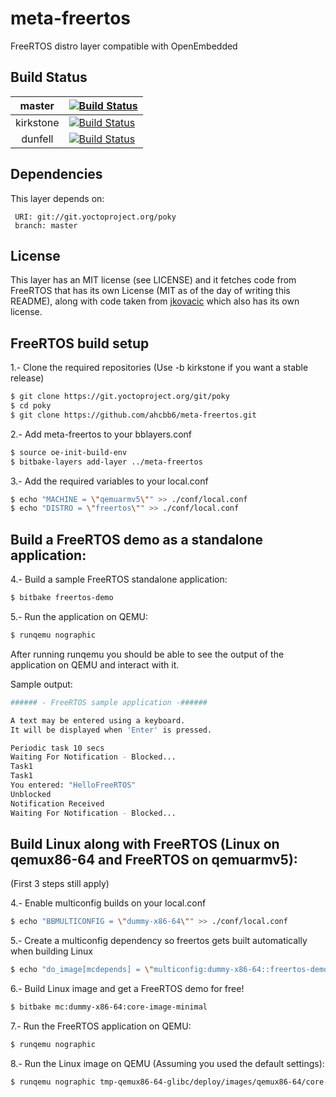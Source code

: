 # meta-freertos
FreeRTOS distro layer compatible with OpenEmbedded

## Build Status

| master  | [![Build Status][masterbadge]][masterpipeline]   |
|:-------:|--------------------------------------------------|
| kirkstone | [![Build Status][kirkstonebadge]][kirkstonepipeline] |
| dunfell | [![Build Status][dunfellbadge]][dunfellpipeline] |


[masterbadge]: https://dev.azure.com/ahcbb6/meta-freertos/_apis/build/status/FreeRTOS?branchName=master
[masterpipeline]: https://dev.azure.com/ahcbb6/meta-freertos/_build/latest?definitionId=9&branchName=master
[kirkstonebadge]: https://dev.azure.com/ahcbb6/meta-freertos/_apis/build/status/FreeRTOS?branchName=kirkstone
[kirkstonepipeline]: https://dev.azure.com/ahcbb6/meta-freertos/_build/latest?definitionId=9&branchName=kirkstone
[dunfellbadge]: https://dev.azure.com/ahcbb6/meta-freertos/_apis/build/status/FreeRTOS?branchName=dunfell
[dunfellpipeline]: https://dev.azure.com/ahcbb6/meta-freertos/_build/latest?definitionId=9&branchName=dunfell


## Dependencies

This layer depends on:

     URI: git://git.yoctoproject.org/poky
     branch: master


## License
This layer has an MIT license (see LICENSE) and it fetches code from FreeRTOS that has its own License
(MIT as of the day of writing this README), along with code taken from [jkovacic](https://github.com/jkovacic/FreeRTOS-GCC-ARM926ejs) which also has its own license.


## FreeRTOS build setup

1.- Clone the required repositories (Use -b kirkstone if you want a stable release)
```bash
$ git clone https://git.yoctoproject.org/git/poky
$ cd poky
$ git clone https://github.com/ahcbb6/meta-freertos.git
```
2.- Add meta-freertos to your bblayers.conf
```bash
$ source oe-init-build-env
$ bitbake-layers add-layer ../meta-freertos
```
3.- Add the required variables to your local.conf
```bash
$ echo "MACHINE = \"qemuarmv5\"" >> ./conf/local.conf
$ echo "DISTRO = \"freertos\"" >> ./conf/local.conf
```

## Build a FreeRTOS demo as a standalone application:
4.- Build a sample FreeRTOS standalone application:
```bash
$ bitbake freertos-demo
```
5.- Run the application on QEMU:
```bash
$ runqemu nographic
```

After running runqemu you should be able to see the output of the application on QEMU and interact with it.

Sample output:
```bash
###### - FreeRTOS sample application -######

A text may be entered using a keyboard.
It will be displayed when 'Enter' is pressed.

Periodic task 10 secs
Waiting For Notification - Blocked...
Task1
Task1
You entered: "HelloFreeRTOS"
Unblocked
Notification Received
Waiting For Notification - Blocked...
```


## Build Linux along with FreeRTOS (Linux on qemux86-64 and FreeRTOS on qemuarmv5):
(First 3 steps still apply)

4.- Enable multiconfig builds on your local.conf
```bash
$ echo "BBMULTICONFIG = \"dummy-x86-64\"" >> ./conf/local.conf
```
5.- Create a multiconfig dependency so freertos gets built automatically when building Linux
```bash
$ echo "do_image[mcdepends] = \"multiconfig:dummy-x86-64::freertos-demo-local:do_image\"" >> ./conf/local.conf
```
6.- Build Linux image and get a FreeRTOS demo for free!
```bash
$ bitbake mc:dummy-x86-64:core-image-minimal
```
7.- Run the FreeRTOS application on QEMU:
```bash
$ runqemu nographic
```
8.- Run the Linux image on QEMU (Assuming you used the default settings):
```bash
$ runqemu nographic tmp-qemux86-64-glibc/deploy/images/qemux86-64/core-image-minimal-qemux86-64.qemuboot.conf
```

